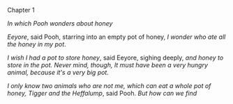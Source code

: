 Chapter 1

*In which Pooh wonders about honey*

*Eeyore*, said Pooh, starring into an empty pot of honey, *I wonder who ate all the honey in my pot*. 

*I wish I had a pot to store honey*, said Eeyore, sighing deeply, *and honey to store in the pot. Never mind, though, It must have been a very hungry animal, because it's a very big pot.* 

*I only know two animals who are not me, which can eat a whole pot of honey, Tigger and the Heffalump*, said Pooh. *But how can we find*




